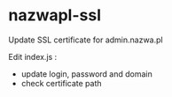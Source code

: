 # nazwapl-ssl
Update SSL certificate for admin.nazwa.pl

Edit index.js :
- update login, password and domain
- check certificate path
